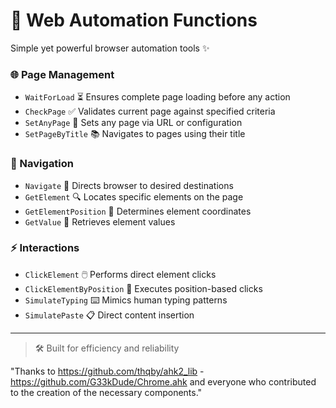 # 🚀 Web Automation Functions

Simple yet powerful browser automation tools ✨

### 🌐 Page Management
- `WaitForLoad` ⏳ Ensures complete page loading before any action
- `CheckPage` ✅ Validates current page against specified criteria
- `SetAnyPage` 🔄 Sets any page via URL or configuration
- `SetPageByTitle` 📚 Navigates to pages using their title

### 🎯 Navigation
- `Navigate` 🧭 Directs browser to desired destinations
- `GetElement` 🔍 Locates specific elements on the page
- `GetElementPosition` 📐 Determines element coordinates
- `GetValue` 📝 Retrieves element values

### ⚡ Interactions
- `ClickElement` 🖱️ Performs direct element clicks
- `ClickElementByPosition` 📍 Executes position-based clicks
- `SimulateTyping` ⌨️ Mimics human typing patterns
- `SimulatePaste` 📋 Direct content insertion

---
> 🛠️ Built for efficiency and reliability

"Thanks to https://github.com/thqby/ahk2_lib - https://github.com/G33kDude/Chrome.ahk and everyone who contributed to the creation of the necessary components."
